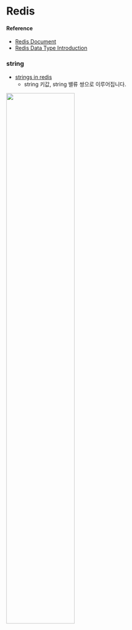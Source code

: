 # Redis

#### Reference
- [Redis Document](https://redis.io/documentation)
- [Redis Data Type Introduction](https://redis.io/topics/data-types-intro)


### string
- [strings in redis](https://redislabs.com/ebook/part-1-getting-started/chapter-1-getting-to-know-redis/1-2-what-redis-data-structures-look-like/1-2-1-strings-in-redis/)
  - string 키값, string 밸류 쌍으로 이루어집니다.
<img src="https://www.redislabs.com/wp-content/images/academy/redis-in-action/RIA_fig1-01.svg" width="60%" height="60%">
